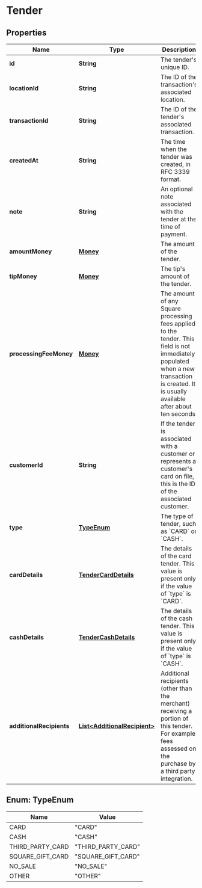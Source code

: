 
# Tender

## Properties
Name | Type | Description | Notes
------------ | ------------- | ------------- | -------------
**id** | **String** | The tender&#39;s unique ID. |  [optional]
**locationId** | **String** | The ID of the transaction&#39;s associated location. |  [optional]
**transactionId** | **String** | The ID of the tender&#39;s associated transaction. |  [optional]
**createdAt** | **String** | The time when the tender was created, in RFC 3339 format. |  [optional]
**note** | **String** | An optional note associated with the tender at the time of payment. |  [optional]
**amountMoney** | [**Money**](Money.md) | The amount of the tender. |  [optional]
**tipMoney** | [**Money**](Money.md) | The tip&#39;s amount of the tender. |  [optional]
**processingFeeMoney** | [**Money**](Money.md) | The amount of any Square processing fees applied to the tender.  This field is not immediately populated when a new transaction is created. It is usually available after about ten seconds. |  [optional]
**customerId** | **String** | If the tender is associated with a customer or represents a customer&#39;s card on file, this is the ID of the associated customer. |  [optional]
**type** | [**TypeEnum**](#TypeEnum) | The type of tender, such as &#x60;CARD&#x60; or &#x60;CASH&#x60;. | 
**cardDetails** | [**TenderCardDetails**](TenderCardDetails.md) | The details of the card tender.  This value is present only if the value of &#x60;type&#x60; is &#x60;CARD&#x60;. |  [optional]
**cashDetails** | [**TenderCashDetails**](TenderCashDetails.md) | The details of the cash tender.  This value is present only if the value of &#x60;type&#x60; is &#x60;CASH&#x60;. |  [optional]
**additionalRecipients** | [**List&lt;AdditionalRecipient&gt;**](AdditionalRecipient.md) | Additional recipients (other than the merchant) receiving a portion of this tender. For example, fees assessed on the purchase by a third party integration. |  [optional]


<a name="TypeEnum"></a>
## Enum: TypeEnum
Name | Value
---- | -----
CARD | &quot;CARD&quot;
CASH | &quot;CASH&quot;
THIRD_PARTY_CARD | &quot;THIRD_PARTY_CARD&quot;
SQUARE_GIFT_CARD | &quot;SQUARE_GIFT_CARD&quot;
NO_SALE | &quot;NO_SALE&quot;
OTHER | &quot;OTHER&quot;



